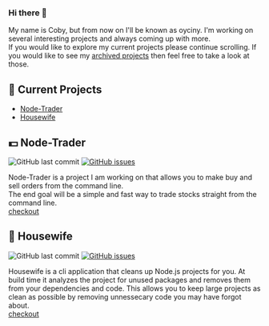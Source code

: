 ### Hi there 👋

<!--
**oyciny/oyciny** is a ✨ _special_ ✨ repository because its `README.md` (this file) appears on your GitHub profile.

Here are some ideas to get you started:

- 🔭 I’m currently working on ...
- 🌱 I’m currently learning ...
- 👯 I’m looking to collaborate on ...
- 🤔 I’m looking for help with ...
- 💬 Ask me about ...
- 📫 How to reach me: ...
- 😄 Pronouns: ...
- ⚡ Fun fact: ...
-->

My name is Coby, but from now on I'll be known as oyciny. I'm working on several interesting projects and always coming up with more.  
If you would like to explore my current projects please continue scrolling. If you would like to see my [archived projects](https://github.com/oyciny?tab=repositories&q=&type=archived) then feel free to take a look at those.

## :hammer: Current Projects
* [Node-Trader](#dollar-node-trader)
* [Housewife](#broom-housewife)

## :dollar: Node-Trader
![GitHub last commit](https://img.shields.io/github/last-commit/oyciny/node-trader?style=flat-square)
[![GitHub issues](https://img.shields.io/github/issues/oyciny/node-trader?style=flat-square)](https://github.com/oyciny/node-trader/issues)

Node-Trader is a project I am working on that allows you to make buy and sell orders from the command line.  
The end goal will be a simple and fast way to trade stocks straight from the command line.  
[checkout](https://github.com/oyciny/node-trader)

## :broom: Housewife
![GitHub last commit](https://img.shields.io/github/last-commit/oyciny/housewife?style=flat-square)
[![GitHub issues](https://img.shields.io/github/issues/oyciny/housewife?style=flat-square)](https://github.com/oyciny/housewife/issues)

Housewife is a cli application that cleans up Node.js projects for you. At build time it analyzes the project for unused packages and removes them from 
your dependencies and code. This allows you to keep large projects as clean as possible by removing unnessecary code you may have forgot about.  
[checkout](https://github.com/oyciny/housewife)
